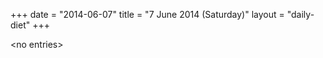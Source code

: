 +++
date = "2014-06-07"
title = "7 June 2014 (Saturday)"
layout = "daily-diet"
+++


\<no entries\>
